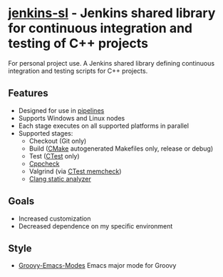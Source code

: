 **[jenkins-sl](https://github.com/leighgarbs/jenkins-sl)** -
  Jenkins shared library for continuous integration and testing of C++ projects
===============================================================

For personal project use.  A Jenkins shared library defining continuous integration and testing scripts for C++ projects.

## Features ##
* Designed for use in [pipelines](https://jenkins.io/doc/book/pipeline/)
* Supports Windows and Linux nodes
* Each stage executes on all supported platforms in parallel
* Supported stages:
  * Checkout (Git only)
  * Build ([CMake](https://cmake.org/) autogenerated Makefiles only, release or debug)
  * Test ([CTest](https://gitlab.kitware.com/cmake/community/wikis/home#ctest) only)
  * [Cppcheck](http://cppcheck.sourceforge.net/)
  * Valgrind (via [CTest memcheck](https://cmake.org/cmake/help/latest/manual/ctest.1.html#ctest-memcheck-step))
  * [Clang static analyzer](https://clang-analyzer.llvm.org/)

## Goals ##
  * Increased customization
  * Decreased dependence on my specific environment

## Style ##
* [Groovy-Emacs-Modes](https://github.com/Groovy-Emacs-Modes/groovy-emacs-modes) Emacs major mode for Groovy

